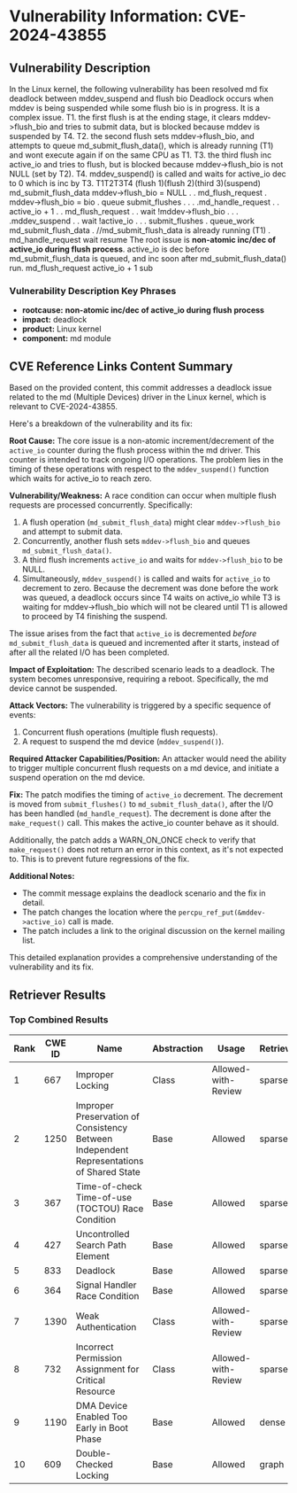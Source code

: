 # Vulnerability Information: CVE-2024-43855

## Vulnerability Description
In the Linux kernel, the following vulnerability has been resolved md fix deadlock between mddev_suspend and flush bio Deadlock occurs when mddev is being suspended while some flush bio is in progress. It is a complex issue. T1. the first flush is at the ending stage, it clears mddev->flush_bio and tries to submit data, but is blocked because mddev is suspended by T4. T2. the second flush sets mddev->flush_bio, and attempts to queue md_submit_flush_data(), which is already running (T1) and wont execute again if on the same CPU as T1. T3. the third flush inc active_io and tries to flush, but is blocked because mddev->flush_bio is not NULL (set by T2). T4. mddev_suspend() is called and waits for active_io dec to 0 which is inc by T3. T1T2T3T4 (flush 1)(flush 2)(third 3)(suspend) md_submit_flush_data mddev->flush_bio = NULL . . md_flush_request . mddev->flush_bio = bio . queue submit_flushes . . . .md_handle_request . . active_io + 1 . . md_flush_request . . wait !mddev->flush_bio . . . .mddev_suspend . . wait !active_io . . . submit_flushes . queue_work md_submit_flush_data . //md_submit_flush_data is already running (T1) . md_handle_request wait resume The root issue is **non-atomic inc/dec of active_io during flush process**. active_io is dec before md_submit_flush_data is queued, and inc soon after md_submit_flush_data() run. md_flush_request active_io + 1 sub

### Vulnerability Description Key Phrases
- **rootcause:** **non-atomic inc/dec of active_io during flush process**
- **impact:** deadlock
- **product:** Linux kernel
- **component:** md module

## CVE Reference Links Content Summary
Based on the provided content, this commit addresses a deadlock issue related to the md (Multiple Devices) driver in the Linux kernel, which is relevant to CVE-2024-43855.

Here's a breakdown of the vulnerability and its fix:

**Root Cause:**
The core issue is a non-atomic increment/decrement of the `active_io` counter during the flush process within the md driver. This counter is intended to track ongoing I/O operations. The problem lies in the timing of these operations with respect to the `mddev_suspend()` function which waits for active_io to reach zero.

**Vulnerability/Weakness:**
A race condition can occur when multiple flush requests are processed concurrently. Specifically:
1. A flush operation (`md_submit_flush_data`) might clear `mddev->flush_bio` and attempt to submit data.
2. Concurrently, another flush sets `mddev->flush_bio` and queues `md_submit_flush_data()`.
3. A third flush increments `active_io` and waits for `mddev->flush_bio` to be NULL.
4. Simultaneously, `mddev_suspend()` is called and waits for `active_io` to decrement to zero. Because the decrement was done before the work was queued, a deadlock occurs since T4 waits on active_io while T3 is waiting for mddev->flush_bio which will not be cleared until T1 is allowed to proceed by T4 finishing the suspend.

The issue arises from the fact that `active_io` is decremented *before* `md_submit_flush_data` is queued and incremented after it starts, instead of after all the related I/O has been completed.

**Impact of Exploitation:**
The described scenario leads to a deadlock. The system becomes unresponsive, requiring a reboot. Specifically, the md device cannot be suspended.

**Attack Vectors:**
The vulnerability is triggered by a specific sequence of events:
1. Concurrent flush operations (multiple flush requests).
2. A request to suspend the md device (`mddev_suspend()`).

**Required Attacker Capabilities/Position:**
An attacker would need the ability to trigger multiple concurrent flush requests on a md device, and initiate a suspend operation on the md device.

**Fix:**
The patch modifies the timing of `active_io` decrement. The decrement is moved from `submit_flushes()` to `md_submit_flush_data()`, after the I/O has been handled (`md_handle_request`). The decrement is done after the `make_request()` call. This makes the active\_io counter behave as it should.

Additionally, the patch adds a WARN\_ON\_ONCE check to verify that `make_request()` does not return an error in this context, as it's not expected to. This is to prevent future regressions of the fix.

**Additional Notes:**
- The commit message explains the deadlock scenario and the fix in detail.
- The patch changes the location where the `percpu_ref_put(&mddev->active_io)` call is made.
- The patch includes a link to the original discussion on the kernel mailing list.

This detailed explanation provides a comprehensive understanding of the vulnerability and its fix.

## Retriever Results

### Top Combined Results

| Rank | CWE ID | Name | Abstraction | Usage  | Retrievers | Individual Scores |
|------|--------|------|-------------|-------|------------|-------------------|
| 1 | 667 | Improper Locking | Class | Allowed-with-Review | sparse | 0.820 |
| 2 | 1250 | Improper Preservation of Consistency Between Independent Representations of Shared State | Base | Allowed | sparse | 0.758 |
| 3 | 367 | Time-of-check Time-of-use (TOCTOU) Race Condition | Base | Allowed | sparse | 0.733 |
| 4 | 427 | Uncontrolled Search Path Element | Base | Allowed | sparse | 0.717 |
| 5 | 833 | Deadlock | Base | Allowed | sparse | 0.716 |
| 6 | 364 | Signal Handler Race Condition | Base | Allowed | sparse | 0.712 |
| 7 | 1390 | Weak Authentication | Class | Allowed-with-Review | sparse | 0.709 |
| 8 | 732 | Incorrect Permission Assignment for Critical Resource | Class | Allowed-with-Review | sparse | 0.704 |
| 9 | 1190 | DMA Device Enabled Too Early in Boot Phase | Base | Allowed | dense | 0.414 |
| 10 | 609 | Double-Checked Locking | Base | Allowed | graph | 0.003 |

